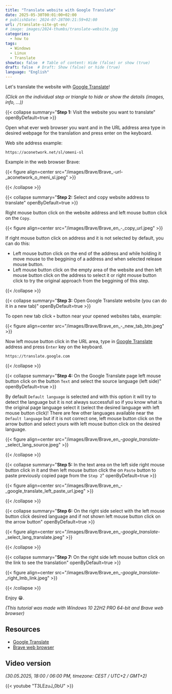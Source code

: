 ```yaml
---
title: "Translate website with Google Translate"
date: 2025-05-30T00:01:00+02:00
# publishDate: 2024-07-28T00:21:59+02:00
url: /translate-site-gt-en/
# image: images/2024-thumbs/translate-website.jpg
categories: 
  - how to
tags: 
  - Windows
  - Linux
  - Translate
showtoc: false  # Table of content: Hide (false) or show (true)
draft: false  # Draft: Show (false) or hide (true)
language: "English"
---
```


Let's translate the website with [Google Translate](https://translate.google.com "Click/tap to open the site!")!

*(Click on the individual step or triangle to hide or show the details (images, info, ...))*

{{< collapse summary="**Step 1:** Visit the website you want to translate" openByDefault=true >}}

  Open what ever web browser you want and in the URL address area type in desired webpage for the translation and press enter on the keyboard.

  Web site address example: 

    https://aconetwork.net/sl/omeni-sl

  Example in the web browser Brave: 

  {{< figure align=center src="/images/Brave/Brave_-_url_-_aconetwork_o_meni_sl.jpeg" >}}

{{< /collapse >}}

{{< collapse summary="**Step 2:** Select and copy website address to translate" openByDefault=true >}}

  Right mouse button click on the website address and left mouse button click on the `Copy`.
  
  {{< figure align=center src="/images/Brave/Brave_en_-_copy_url.jpeg" >}}

  If right mouse button click on address and it is not selected by default, you can do this:

  - Left mouse button click on the end of the address and while holding it move mouse to the beggining of a address and when selected release mouse button.
  - Left mouse button click on the empty area of the website and then left mouse button click on the address to select it or right mouse button click to try the original approach from the beggining of this step.

{{< /collapse >}}

{{< collapse summary="**Step 3:** Open Google Translate website (you can do it in a new tab)" openByDefault=true >}}

  To open new tab click `+` button near your opened websites tabs, example:
  
  {{< figure align=center src="/images/Brave/Brave_en_-_new_tab_btn.jpeg" >}}

  Now left mouse button click in the URL area, type in [Google Translate](https://translate.google.com "Click/tap to open the site!") address and press `Enter` key on the keyboard.

    https://translate.google.com

{{< /collapse >}}

{{< collapse summary="**Step 4:** On the Google Translate page left mouse button click on the button `Text` and select the source language (left side)" openByDefault=true >}}

  By default `Default language` is selected and with this option it will try to detect the language but it is not always successfull so if you know what is the original page language select it (select the desired language with left mouse button click)! There are few other languages available near the `Default language` but if it is not correct one, left mouse button click on the arrow button and select yours with left mouse button click on the desired language.
  
  {{< figure align=center src="/images/Brave/Brave_en_-_google_translate_-_select_lang_source.jpeg" >}}

{{< /collapse >}}

{{< collapse summary="**Step 5:** In the text area on the left side right mouse button click in it and then left mouse button click the on `Paste` button to paste previously copied page from the `Step 2`" openByDefault=true >}}
  
  {{< figure align=center src="/images/Brave/Brave_en_-_google_translate_left_paste_url.jpeg" >}}
 
{{< /collapse >}}

{{< collapse summary="**Step 6:** On the right side select with the left mouse button click desired language and if not shown left mouse button click on the arrow button" openByDefault=true >}}

  {{< figure align=center src="/images/Brave/Brave_en_-_google_translate_-_select_lang_translate.jpeg" >}}

{{< /collapse >}}

{{< collapse summary="**Step 7:** On the right side left mouse button click on the link to see the translation" openByDefault=true >}}

  {{< figure align=center src="/images/Brave/Brave_en_-_google_translate_-_right_lmb_link.jpeg" >}}

{{< /collapse >}}

Enjoy 😁.

*(This tutorial was made with Windows 10 22H2 PRO 64-bit and Brave web browser)*

## Resources

- [Google Translate](https://translate.google.com/ "Click/tap to open the website!")
- [Brave web browser](https://brave.com/ "Click/tap to open the website!")

## Video version

*(30.05.2025, 18:00 / 06:00 PM, timezone: CEST / UTC+2 / GMT+2)*

{{< youtube "T3LEzuJ_0bU" >}}